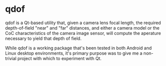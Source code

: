 # qdof

qdof is a Qt-based utility that, given a camera lens focal length, the required depth-of-field "near" and "far" distances, and 
either a camera model or the CoC characteristics of the camera image sensor, will compute the aperature necessary to yield that 
depth of field.

While qdof is a working package that's been tested in both Android and Linux desktop environments, it's primary purpose was to 
give me a non-trivial project with which to experiment with Qt.
